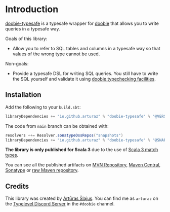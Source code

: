 # Introduction

[doobie-typesafe](https://github.com/arturaz/doobie-typesafe) is a typesafe wrapper for [doobie](https://tpolecat.github.io/doobie/) that allows you 
to write queries in a typesafe way.

Goals of this library:

- Allow you to refer to SQL tables and columns in a typesafe way so that values of the wrong type cannot be used.

Non-goals:

- Provide a typesafe DSL for writing SQL queries. You still have to write the SQL yourself and validate it using 
  [doobie typechecking facilities](https://tpolecat.github.io/doobie/docs/06-Checking.html).

## Installation

Add the following to your `build.sbt`:

```scala
libraryDependencies += "io.github.arturaz" % "doobie-typesafe" % "@VERSION@"
```

The code from `main` branch can be obtained with:
```scala
resolvers ++= Resolver.sonatypeOssRepos("snapshots")
libraryDependencies += "io.github.arturaz" % "doobie-typesafe" % "@SNAPSHOT_VERSION@"
```

**The library is only published for Scala 3** due to the use of 
[Scala 3 match types](https://docs.scala-lang.org/scala3/reference/new-types/match-types.html).

You can see all the published artifacts on 
[MVN Repository](https://mvnrepository.com/artifact/io.github.arturaz/doobie-typesafe_3), 
[Maven Central](https://search.maven.org/artifact/io.github.arturaz/doobie-typesafe_3),
[Sonatype](https://oss.sonatype.org/#nexus-search;quick~doobie-typesafe) or
[raw Maven repository](https://repo1.maven.org/maven2/io/github/arturaz/doobie-typesafe_3/).

## Credits

This library was created by [Artūras Šlajus](https://arturaz.net). You can find me as `arturaz` on the 
[Typelevel Discord Server](https://discord.gg/XF3CXcMzqD) in the `#doobie` channel.